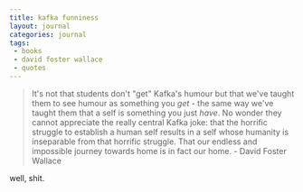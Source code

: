 ```yaml
---
title: kafka funniness
layout: journal
categories: journal
tags: 
 - books
 - david foster wallace
 - quotes
---
```


> It's not that students don't "get" Kafka's humour but that we've taught them to see humour as something you *get* - the same way we've taught them that a self is something you just *have*. No wonder they cannot appreciate the really central Kafka joke: that the horrific struggle to establish a human self results in a self whose humanity is inseparable from that horrific struggle. That our endless and impossible journey towards home is in fact our home. <span class="source">- David Foster Wallace</span>  


well, shit.

